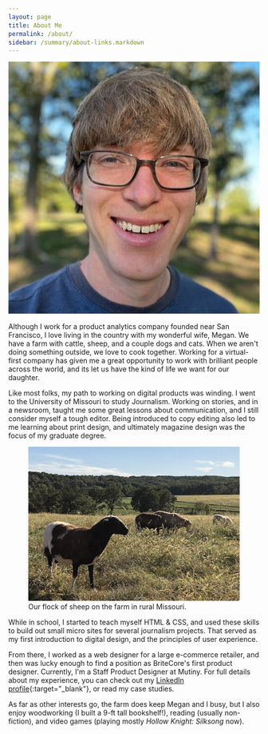 ```yaml
---
layout: page
title: About Me
permalink: /about/
sidebar: /summary/about-links.markdown
---
```


<img class="about-img" src="/will_portrait.jpeg" alt="Will Guldin Portrait">

Although I work for a product analytics company founded near San Francisco, I love living in the country with my wonderful wife, Megan. We have a farm with cattle, sheep, and a couple dogs and cats. When we aren't doing something outside, we love to cook together. Working for a virtual-first company has given me a great opportunity to work with brilliant people across the world, and its let us have the kind of life we want for our daughter. 

Like most folks, my path to working on digital products was winding. I went to the University of Missouri to study Journalism. Working on stories, and in a newsroom, taught me some great lessons about communication, and I still consider myself a tough editor. Being introduced to copy editing also led to me learning about print design, and ultimately magazine design was the focus of my graduate degree.

<figure class="c-post__image">
    <img src="/sheep.png" alt="Sheep on the farm">
    <figcaption class="c-post__caption">Our flock of sheep on the farm in rural Missouri.</figcaption>
</figure>

While in school, I started to teach myself HTML & CSS, and used these skills to build out small micro sites for several journalism projects. That served as my first introduction to digital design, and the principles of user experience.

From there, I worked as a web designer for a large e-commerce retailer, and then was lucky enough to find a position as BriteCore's first product designer. Currently, I'm a Staff Product Designer at Mutiny. For full details about my experience, you can check out my [LinkedIn profile](https://www.linkedin.com/in/will-guldin/){:target="_blank"}, or read my case studies. 

As far as other interests go, the farm does keep Megan and I busy, but I also enjoy woodworking (I built a 9-ft tall bookshelf!), reading (usually non-fiction), and video games (playing mostly *Hollow Knight: Silksong* now).
